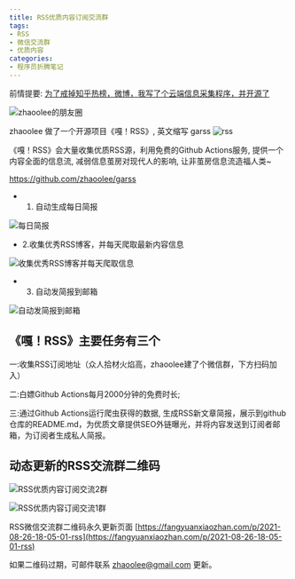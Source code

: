 ```yaml
---
title: RSS优质内容订阅交流群
tags: 
- RSS
- 微信交流群
- 优质内容
categories:
- 程序员折腾笔记
---
```




前情提要: [为了戒掉知乎热榜，微博，我写了个云端信息采集程序，并开源了](https://mp.weixin.qq.com/s/h-EdsRfcwGoCmbqbDgRuGg)

![zhaoolee的朋友圈](https://cdn.fangyuanxiaozhan.com/assets/1629974330159km6rsZZW.png)

zhaoolee 做了一个开源项目《嘎！RSS》, 英文缩写 garss
![rss](https://cdn.fangyuanxiaozhan.com/assets/1629974026165TkrRCR16.png)

《嘎！RSS》会大量收集优质RSS源，利用免费的Github Actions服务, 提供一个内容全面的信息流, 减弱信息茧房对现代人的影响, 让非茧房信息流造福人类~ 

https://github.com/zhaoolee/garss

- 1. 自动生成每日简报

![每日简报](https://cdn.fangyuanxiaozhan.com/assets/162997367185881C83WGc.png)

- 2.收集优秀RSS博客，并每天爬取最新内容信息

![收集优秀RSS博客并每天爬取信息](https://cdn.fangyuanxiaozhan.com/assets/1629973871607HAZx2ncp.png)

- 3. 自动发简报到邮箱

![自动发简报到邮箱](https://cdn.fangyuanxiaozhan.com/assets/16299742035911n5K7N4H.png)

## 《嘎！RSS》主要任务有三个

一:收集RSS订阅地址（众人拾材火焰高，zhaoolee建了个微信群，下方扫码加入）

二:白嫖Github Actions每月2000分钟的免费时长;

三:通过Github Actions运行爬虫获得的数据, 生成RSS新文章简报，展示到github仓库的README.md，为优质文章提供SEO外链曝光，并将内容发送到订阅者邮箱，为订阅者生成私人简报。


## 动态更新的RSS交流群二维码


![RSS优质内容订阅交流2群](https://cdn.fangyuanxiaozhan.com/assets/16300510778427kGzf4AN.png)

![RSS优质内容订阅交流1群](https://cdn.fangyuanxiaozhan.com/assets/16299724371562X08p3k5.png)

RSS微信交流群二维码永久更新页面 [https://fangyuanxiaozhan.com/p/2021-08-26-18-05-01-rss](https://fangyuanxiaozhan.com/p/2021-08-26-18-05-01-rss)


如果二维码过期，可邮件联系 zhaoolee@gmail.com 更新。